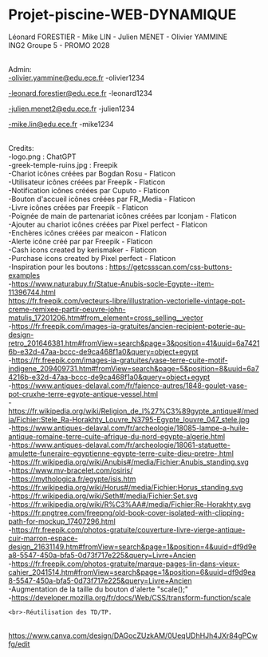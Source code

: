 # Projet-piscine-WEB-DYNAMIQUE

Léonard FORESTIER - Mike LIN - Julien MENET - Olivier YAMMINE
<br>ING2 Groupe 5 - PROMO 2028

<br>Admin:<br>
-olivier.yammine@edu.ece.fr
-olivier1234

-leonard.forestier@edu.ece.fr
-leonard1234

-julien.menet2@edu.ece.fr
-julien1234

-mike.lin@edu.ece.fr
-mike1234

<br>Credits:
    <br>-logo.png : ChatGPT
    <br>-greek-temple-ruins.jpg : Freepik
    <br>-Chariot icônes créées par Bogdan Rosu - Flaticon
    <br>-Utilisateur icônes créées par Freepik - Flaticon
    <br>-Notification icônes créées par Cuputo - Flaticon
    <br>-Bouton d'accueil icônes créées par FR_Media - Flaticon
    <br>-Livre icônes créées par Freepik - Flaticon
    <br>-Poignée de main de partenariat icônes créées par Iconjam - Flaticon
    <br>-Ajouter au chariot icônes créées par Pixel perfect - Flaticon
    <br>-Enchères icônes créées par meaicon - Flaticon
    <br>-Alerte icône créé par par Freepik - Flaticon
    <br>-Cash icons created by kerismaker - Flaticon
    <br>-Purchase icons created by Pixel perfect - Flaticon
    <br>-Inspiration pour les boutons : https://getcssscan.com/css-buttons-examples
    <br>-https://www.naturabuy.fr/Statue-Anubis-socle-Egypte--item-11396744.html
    <br>https://fr.freepik.com/vecteurs-libre/illustration-vectorielle-vintage-pot-creme-remixee-partir-oeuvre-john-matulis_17201206.htm#from_element=cross_selling__vector
    <br>-https://fr.freepik.com/images-ia-gratuites/ancien-recipient-poterie-au-design-retro_201646381.htm#fromView=search&page=3&position=41&uuid=6a74216b-e32d-47aa-bccc-de9ca468f1a0&query=object+egypt
    <br>-https://fr.freepik.com/images-ia-gratuites/vase-terre-cuite-motif-indigene_209409731.htm#fromView=search&page=5&position=8&uuid=6a74216b-e32d-47aa-bccc-de9ca468f1a0&query=object+egypt
    <br>-https://www.antiques-delaval.com/fr/faience-autres/1848-goulet-vase-pot-cruxhe-terre-egypte-antique-vessel.html
    <br>-https://fr.wikipedia.org/wiki/Religion_de_l%27%C3%89gypte_antique#/media/Fichier:Stele_Ra-Horakhty_Louvre_N3795-Egypte_louvre_047_stele.jpg
    <br>-https://www.antiques-delaval.com/fr/archeologie/18085-lampe-a-huile-antique-romaine-terre-cuite-afrique-du-nord-egypte-algerie.html
    <br>-https://www.antiques-delaval.com/fr/archeologie/18061-statuette-amulette-funeraire-egyptienne-egypte-terre-cuite-dieu-pretre-.html
    <br>-https://fr.wikipedia.org/wiki/Anubis#/media/Fichier:Anubis_standing.svg
    <br>-https://www.mv-bracelet.com/osiris/
    <br>-https://mythologica.fr/egypte/isis.htm
    <br>-https://fr.wikipedia.org/wiki/Horus#/media/Fichier:Horus_standing.svg
    <br>-https://fr.wikipedia.org/wiki/Seth#/media/Fichier:Set.svg
    <br>-https://fr.wikipedia.org/wiki/R%C3%AA#/media/Fichier:Re-Horakhty.svg
    <br>-https://fr.pngtree.com/freepng/old-book-cover-isolated-with-clipping-path-for-mockup_17407296.html
    <br>-https://fr.freepik.com/photos-gratuite/couverture-livre-vierge-antique-cuir-marron-espace-design_21631149.htm#fromView=search&page=1&position=4&uuid=df9d9ea8-5547-450a-bfa5-0d73f717e225&query=Livre+Ancien
    <br>-https://fr.freepik.com/photos-gratuite/marque-pages-lin-dans-vieux-cahier_2041514.htm#fromView=search&page=1&position=6&uuid=df9d9ea8-5547-450a-bfa5-0d73f717e225&query=Livre+Ancien
    <br>-Augmentation de la taille du bouton d'alerte "scale();"
    <br>-https://developer.mozilla.org/fr/docs/Web/CSS/transform-function/scale

    <br>-Réutilisation des TD/TP.

<br>https://www.canva.com/design/DAGocZUzkAM/0UeqUDhHJh4JXr84gPCwfg/edit
